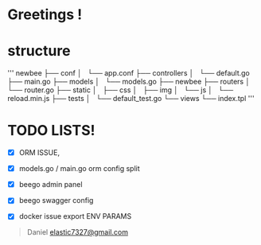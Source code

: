 # Greetings !




# structure

'''
newbee
├── conf
│   └── app.conf
├── controllers
│   └── default.go
├── main.go
├── models
│   └── models.go
├── newbee
├── routers
│   └── router.go
├── static
│   ├── css
│   ├── img
│   └── js
│       └── reload.min.js
├── tests
│   └── default_test.go
└── views
    └── index.tpl
'''

# TODO LISTS! 

  - [x] ORM ISSUE, 
  - [x] models.go / main.go orm config split 
  - [x] beego admin panel
  - [x] beego swagger config
  - [x] docker issue export ENV PARAMS



> Daniel
> elastic7327@gmail.com


